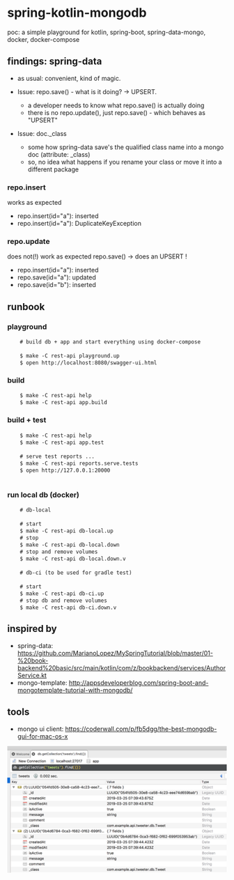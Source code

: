 # spring-kotlin-mongodb
poc: a simple playground for kotlin, spring-boot, spring-data-mongo, docker, docker-compose

## findings: spring-data

- as usual: convenient, kind of magic.
- Issue: repo.save() - what is it doing? -> UPSERT.
    - a developer needs to know what repo.save() is actually doing
    - there is no repo.update(), just repo.save() - which behaves as "UPSERT"

- Issue: doc._class 
    - some how spring-data save's the qualified class name into a mongo doc (attribute: _class)
    - so, no idea what happens if you rename your class or move it into a different package

### repo.insert

works as expected

- repo.insert(id="a"): inserted
- repo.insert(id="a"): DuplicateKeyException

### repo.update

does not(!) work as expected
repo.save() -> does an UPSERT !

- repo.insert(id="a"): inserted
- repo.save(id="a"): updated
- repo.save(id="b"): inserted

## runbook

### playground

```
    # build db + app and start everything using docker-compose
       
    $ make -C rest-api playground.up
    $ open http://localhost:8080/swagger-ui.html
```


### build

```
    $ make -C rest-api help
    $ make -C rest-api app.build

```

### build + test

```
    $ make -C rest-api help
    $ make -C rest-api app.test
    
    # serve test reports ...
    $ make -C rest-api reports.serve.tests
    $ open http://127.0.0.1:20000
    

```

### run local db (docker)

```
    # db-local
    
    # start
    $ make -C rest-api db-local.up
    # stop
    $ make -C rest-api db-local.down
    # stop and remove volumes
    $ make -C rest-api db-local.down.v
            
    # db-ci (to be used for gradle test)
    
    # start
    $ make -C rest-api db-ci.up
    # stop db and remove volumes
    $ make -C rest-api db-ci.down.v

```


## inspired by

- spring-data: https://github.com/MarianoLopez/MySpringTutorial/blob/master/01-%20book-backend%20basic/src/main/kotlin/com/z/bookbackend/services/AuthorService.kt
- mongo-template: http://appsdeveloperblog.com/spring-boot-and-mongotemplate-tutorial-with-mongodb/

## tools

- mongo ui client: https://coderwall.com/p/fb5dgg/the-best-mongodb-gui-for-mac-os-x

![Alt text](docs/screenshot_mongo_example.png?raw=true "screenshot")
